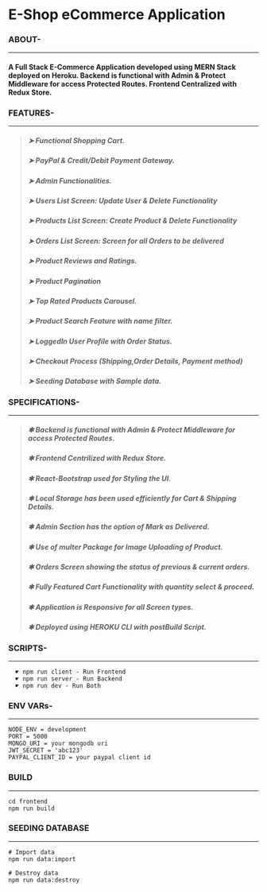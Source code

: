 # E-Shop eCommerce Application

### ABOUT- 
***
  #### A Full Stack E-Commerce Application developed using MERN Stack deployed on Heroku. Backend is functional with Admin & Protect Middleware for access Protected Routes. Frontend Centralized with Redux Store.
  
  
### FEATURES-
***

>##### ➤ Functional Shopping Cart.
>##### ➤ PayPal & Credit/Debit Payment Gateway.
>##### ➤ Admin Functionalities.
>##### ➤ Users List Screen: Update User & Delete Functionality
>##### ➤ Products List Screen: Create Product & Delete Functionality
>##### ➤ Orders List Screen: Screen for all Orders to be delivered
>##### ➤ Product Reviews and Ratings.
>##### ➤ Product Pagination
>##### ➤ Top Rated Products Carousel.
>##### ➤ Product Search Feature with name filter.
>##### ➤ LoggedIn User Profile with Order Status.
>##### ➤ Checkout Process (Shipping,Order Details, Payment method)
>##### ➤ Seeding Database with Sample data.


### SPECIFICATIONS-
***

  >##### ✱ Backend is functional with Admin & Protect Middleware for access Protected Routes.
  >##### ✱ Frontend Centrilized with Redux Store.
  >##### ✱ React-Bootstrap used for Styling the UI.
  >##### ✱ Local Storage has been used efficiently for Cart & Shipping Details.
  >##### ✱ Admin Section has the option of Mark as Delivered.
  >##### ✱ Use of multer Package for Image Uploading of Product.
  >##### ✱ Orders Screen showing the status of previous & current orders.
  >##### ✱ Fully Featured Cart Functionality with quantity select & proceed.
  >##### ✱ Application is Responsive for all Screen types.
  >##### ✱ Deployed using HEROKU CLI with postBuild Script.
  

### SCRIPTS-
***
```
  ☛ npm run client - Run Frontend 
  ☛ npm run server - Run Backend 
  ☛ npm run dev - Run Both
```

### ENV VARs- 
***
```
NODE_ENV = development
PORT = 5000
MONGO_URI = your mongodb uri
JWT_SECRET = 'abc123'
PAYPAL_CLIENT_ID = your paypal client id
```

### BUILD
***
```
cd frontend
npm run build
```

### SEEDING DATABASE
***
```
# Import data
npm run data:import

# Destroy data
npm run data:destroy
```
